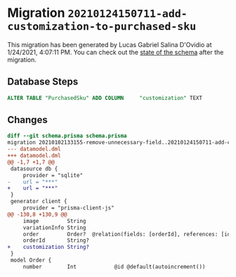# Migration `20210124150711-add-customization-to-purchased-sku`

This migration has been generated by Lucas Gabriel Salina D'Ovidio at 1/24/2021, 4:07:11 PM.
You can check out the [state of the schema](./schema.prisma) after the migration.

## Database Steps

```sql
ALTER TABLE "PurchasedSku" ADD COLUMN     "customization" TEXT
```

## Changes

```diff
diff --git schema.prisma schema.prisma
migration 20210102133155-remove-unnecessary-field..20210124150711-add-customization-to-purchased-sku
--- datamodel.dml
+++ datamodel.dml
@@ -1,7 +1,7 @@
 datasource db {
     provider = "sqlite"
-    url = "***"
+    url = "***"
 }
 generator client {
     provider = "prisma-client-js"
@@ -130,8 +130,9 @@
     image         String
     variationInfo String
     order         Order?  @relation(fields: [orderId], references: [id])
     orderId       String?
+    customization String?
 }
 model Order {
     number        Int            @id @default(autoincrement())
```


